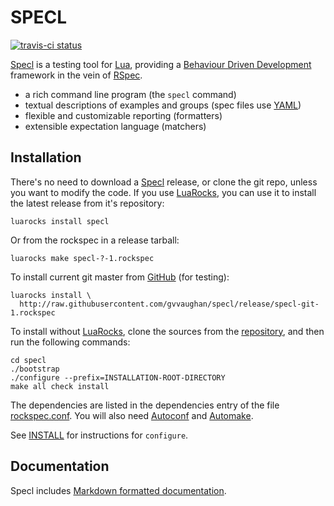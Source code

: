 SPECL
=====

[![travis-ci status](https://secure.travis-ci.org/gvvaughan/specl.png?branch=master)](http://travis-ci.org/gvvaughan/specl/builds)

[Specl][] is a testing tool for [Lua][], providing a
[Behaviour Driven Development][BDD] framework in the vein of [RSpec][].

 * a rich command line program (the `specl` command)
 * textual descriptions of examples and groups (spec files use [YAML][])
 * flexible and customizable reporting (formatters)
 * extensible expectation language (matchers)

Installation
------------

There's no need to download a [Specl][] release, or clone the git repo,
unless you want to modify the code.  If you use [LuaRocks][], you can
use it to install the latest release from it's repository:

    luarocks install specl

Or from the rockspec in a release tarball:

    luarocks make specl-?-1.rockspec

To install current git master from [GitHub][specl] (for testing):

    luarocks install \
      http://raw.githubusercontent.com/gvvaughan/specl/release/specl-git-1.rockspec

To install without [LuaRocks][], clone the sources from the
[repository][specl], and then run the following commands:

    cd specl
    ./bootstrap
    ./configure --prefix=INSTALLATION-ROOT-DIRECTORY
    make all check install

The dependencies are listed in the dependencies entry of the file
[rockspec.conf][L10]. You will also need [Autoconf][] and [Automake][].

See [INSTALL][] for instructions for `configure`.

Documentation
-------------

Specl includes [Markdown formatted documentation][github.io].


[autoconf]:  http://gnu.org/s/autoconf
[automake]:  http://gnu.org/s/automake
[bdd]:       http://en.wikipedia.org/wiki/Behavior-driven_development
[github.io]: http://gvvaughan.github.io/specl
[install]:   http://raw.github.com/gvvaughan/specl/release/INSTALL
[lua]:       http://www.lua.org
[luarocks]:  http://www.luarocks.org
[rspec]:     http://github.com/rspec/rspec
[specl]:     http://github.com/gvvaughan/specl
[L10]:       http://github.com/gvvaughan/specl/blob/master/rockspec.conf#L10
[yaml]:      http//yaml.org
